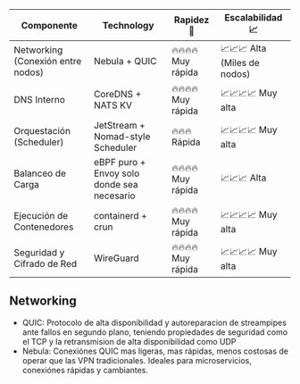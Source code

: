 | Componente |	Technology |	Rapidez 🚀 | Escalabilidad 📈 |
|------------|-----------------|-------------|-----------------|
| Networking (Conexión entre nodos) | Nebula + QUIC |	🔥🔥🔥🔥 Muy rápida | 📈📈📈 Alta (Miles de nodos) |
| DNS Interno | CoreDNS + NATS KV	| 🔥🔥🔥🔥 Muy rápida | 📈📈📈📈 Muy alta |
| Orquestación (Scheduler) | JetStream + Nomad-style Scheduler |	🔥🔥🔥 Rápida |📈📈📈📈 Muy alta |
| Balanceo de Carga |eBPF puro + Envoy solo donde sea necesario |	🔥🔥🔥🔥 Muy rápida | 📈📈📈 Alta |
| Ejecución de Contenedores |	containerd + crun |	🔥🔥🔥🔥 Muy rápida | 📈📈📈📈 Muy alta |
| Seguridad y Cifrado de Red |	WireGuard |	🔥🔥🔥🔥 Muy rápida | 📈📈📈📈 Muy alta |


## Networking
  - QUIC: Protocolo de alta disponibilidad y autoreparacion de streampipes ante fallos en segundo plano, teniendo propiedades de seguridad como el TCP y la retransmision de alta disponibilidad como UDP
  - Nebula: Conexiónes QUIC mas ligeras, mas rápidas, menos costosas de operar que las VPN tradicionales. Ideales para microservicios, conexiónes rápidas y cambiantes.
